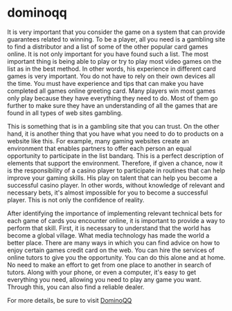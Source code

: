 # dominoqq

It is very important that you consider the game on a system that can provide guarantees related to winning. To be a player, all you need is a gambling site to find a distributor and a list of some of the other popular card games online. It is not only important for you have found such a list. The most important thing is being able to play or try to play most video games on the list as in the best method. In other words, his experience in different card games is very important. You do not have to rely on their own devices all the time. You must have experience and tips that can make you have completed all games online greeting card. Many players win most games only play because they have everything they need to do. Most of them go further to make sure they have an understanding of all the games that are found in all types of web sites gambling.

This is something that is in a gambling site that you can trust. On the other hand, it is another thing that you have what you need to do to products on a website like this. For example, many gaming websites create an environment that enables partners to offer each person an equal opportunity to participate in the list bandarq. This is a perfect description of elements that support the environment. Therefore, if given a chance, now it is the responsibility of a casino player to participate in routines that can help improve your gaming skills. His play on talent that can help you become a successful casino player. In other words, without knowledge of relevant and necessary bets, it's almost impossible for you to become a successful player. This is not only the confidence of reality.

After identifying the importance of implementing relevant technical bets for each game of cards you encounter online, it is important to provide a way to perform that skill. First, it is necessary to understand that the world has become a global village. What media technology has made the world a better place. There are many ways in which you can find advice on how to enjoy certain games credit card on the web. You can hire the services of online tutors to give you the opportunity. You can do this alone and at home. No need to make an effort to get from one place to another in search of tutors. Along with your phone, or even a computer, it's easy to get everything you need, allowing you need to play any game you want. Through this, you can also find a reliable dealer.

For more details, be sure to visit <a href="https://compusaauctions.com/">DominoQQ</a>
